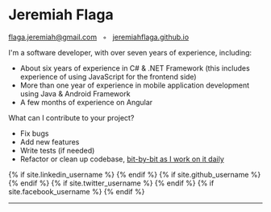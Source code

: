 <div class="resume-section-content col-md-10">
    <h1 class="mb-0">
        Jeremiah
        <span class="text-primary">Flaga</span>
    </h1>
    <div class="subheading mb-5">
        <!-- 
        <a href="https://www.google.com/maps/place/Kidapawan+City,+Cotabato/">Kidapawan, Cotabato, Philippines</a> &nbsp; ◦ &nbsp;  
        <a href="https://www.google.com/maps/place/Cebu+City,+Cebu/">Cebu, Philippines</a> &nbsp; ◦ &nbsp; 
        -->
        <a href="mailto:{{ site.email | encode_email }}">flaga.jeremiah@gmail.com</a> &nbsp; ◦ &nbsp; 
        <a href="/">jeremiahflaga.github.io</a> 
    </div>
    <p class="lead">I'm a software developer,
    <!-- <a href="#lob-apps-footnote" id="lob-apps-footnote-indicator">*</a> -->
    with over seven years of experience, including:</p>
    <ul>
        <li>About six years of experience in C# & .NET Framework (this includes experience of using JavaScript for the frontend side)</li>
        <li>More than one year of experience in mobile application development using Java & Android Framework</li>
        <li>A few months of experience on Angular</li>
    </ul>
    <p class="lead">What can I contribute to your project?</p>
    <ul>
        <li>Fix bugs</li>
        <li>Add new features </li>
        <li>Write tests (if needed)</li>
        <li>Refactor or clean up codebase, <a href="https://medium.com/@kentbeck_7670/software-design-is-human-relationships-part-2-of-3-waiters-changers-and-sufficiency-4c0bb9a08d23">bit-by-bit as I work on it daily</a></li>
        <!-- 
        <li>Help in the architecture/structure of a new project</li>
        <li>Help in re-architecting/re-structuring of an existing project (if needed)</li> 
        -->
    </ul>
    <div class="social-icons mt-5">
        {% if site.linkedin_username %}
        <a class="social-icon" href="https://www.linkedin.com/in/{{ site.linkedin_username }}"><i class="fab fa-linkedin-in"></i></a>
        {% endif %}
        {% if site.github_username %}
        <a class="social-icon" href="https://github.com/{{ site.github_username }}"><i class="fab fa-github"></i></a>   
        {% endif %}     
        {% if site.twitter_username %}
            <a class="social-icon" href="https://twitter.com/{{ site.twitter_username }}"><i class="fab fa-twitter"></i></a>
        {% endif %}
        {% if site.facebook_username %}
        <a class="social-icon" href="https://www.facebook.com/{{ site.facebook_username }}"><i class="fab fa-facebook-f"></i></a>
        {% endif %}
    </div>
    <hr />
    <!-- 
    <div id="lob-apps-footnote">
        <p>
            * I mainly work on what they call 
            <a href="https://blogs.msdn.microsoft.com/dragoman/2007/07/19/what-is-a-lob-application/">
                "line-of-business applications"
            </a>
            <a href="#lob-apps-footnote-indicator">&uarr;</a>
        </p>
    </div> 
    -->
    <!-- 
    <br /><br /><br /><br />
    <br /><br /><br /><br />
    <br /><br />
    <div>
        <strong style="font-size: 1.3em;">
            Please visit my online resume, <a href="https://jeremiahflaga.github.io/resume">jeremiahflaga.github.io/resume</a>, to see the rest...
        </strong>
    </div> 
    -->
</div>